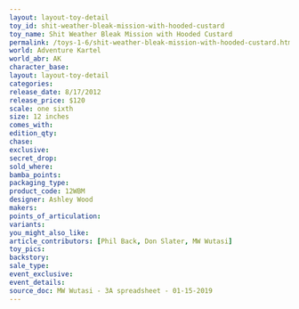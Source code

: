 ```yaml
---
layout: layout-toy-detail 
toy_id: shit-weather-bleak-mission-with-hooded-custard
toy_name: Shit Weather Bleak Mission with Hooded Custard
permalink: /toys-1-6/shit-weather-bleak-mission-with-hooded-custard.html
world: Adventure Kartel
world_abr: AK
character_base: 
layout: layout-toy-detail
categories: 
release_date: 8/17/2012
release_price: $120 
scale: one sixth
size: 12 inches
comes_with: 
edition_qty: 
chase: 
exclusive: 
secret_drop: 
sold_where: 
bamba_points: 
packaging_type: 
product_code: 12WBM
designer: Ashley Wood
makers: 
points_of_articulation: 
variants: 
you_might_also_like: 
article_contributors: [Phil Back, Don Slater, MW Wutasi]
toy_pics: 
backstory: 
sale_type: 
event_exclusive: 
event_details: 
source_doc: MW Wutasi - 3A spreadsheet - 01-15-2019
---
```


